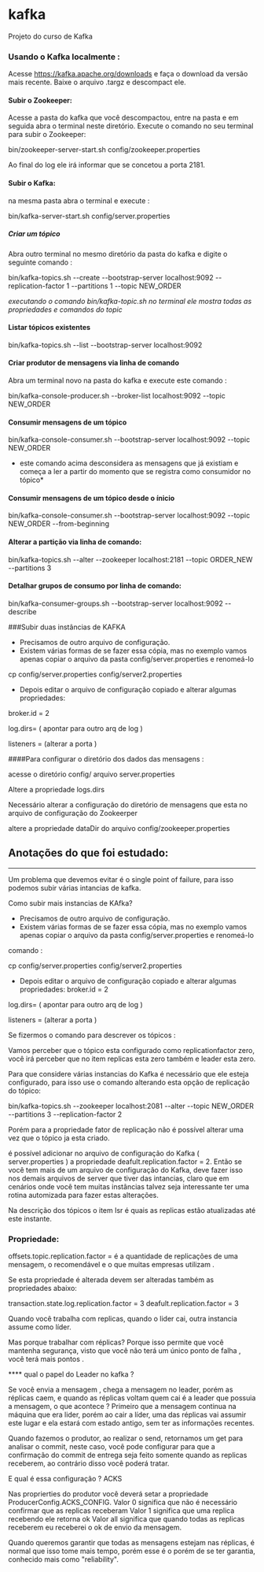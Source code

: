 # kafka
Projeto do curso de Kafka

### Usando o Kafka localmente :

Acesse https://kafka.apache.org/downloads e faça o download da versão mais recente.
Baixe o arquivo .targz e descompact ele.

#### Subir o Zookeeper: 
Acesse a pasta do kafka que você descompactou, entre na pasta e em seguida abra o terminal neste diretório.
Execute o comando no seu terminal para subir o Zookeeper:
 
  bin/zookeeper-server-start.sh config/zookeeper.properties

Ao final do log ele irá informar que se concetou a porta 2181.

#### Subir o Kafka:
 na mesma pasta abra o terminal e execute :

 bin/kafka-server-start.sh config/server.properties
 
 ##### Criar um tópico
 Abra outro terminal no mesmo diretório da pasta do kafka e digite o seguinte comando :
 
 bin/kafka-topics.sh --create --bootstrap-server localhost:9092 --replication-factor 1 --partitions 1 --topic NEW_ORDER

*executando o comando  bin/kafka-topic.sh no terminal ele mostra todas as propriedades e comandos do topic*

#### Listar tópicos existentes

bin/kafka-topics.sh --list --bootstrap-server localhost:9092

#### Criar produtor de mensagens via linha de comando

Abra um terminal novo na pasta do kafka e execute este comando :

bin/kafka-console-producer.sh --broker-list localhost:9092 --topic NEW_ORDER

#### Consumir mensagens de um tópico

bin/kafka-console-consumer.sh --bootstrap-server localhost:9092 --topic NEW_ORDER

* este comando acima desconsidera as mensagens que já existiam e começa a ler a partir do momento que se registra como consumidor no tópico*

#### Consumir mensagens de um tópico desde o ínicio

bin/kafka-console-consumer.sh --bootstrap-server localhost:9092 --topic NEW_ORDER --from-beginning

#### Alterar a partição via linha de comando:

bin/kafka-topics.sh --alter --zookeeper localhost:2181 --topic ORDER_NEW --partitions 3

#### Detalhar grupos de consumo por linha de comando:

bin/kafka-consumer-groups.sh --bootstrap-server localhost:9092 --describe

###Subir duas instâncias de KAFKA

- Precisamos de outro arquivo de configuração.
- Existem várias formas de se fazer essa cópia, mas no exemplo vamos apenas copiar o arquivo da pasta config/server.properties e renomeá-lo 

cp config/server.properties config/server2.properties

- Depois editar o arquivo de configuração copiado e alterar algumas propriedades:

broker.id = 2

log.dirs= ( apontar para outro arq de log )

listeners = (alterar a porta )

####Para configurar o diretório dos dados das mensagens :

acesse o diretório config/ arquivo server.properties

Altere a propriedade logs.dirs

Necessário alterar a configuração do diretório de mensagens que esta no arquivo de configuração do Zookeerper

altere a propriedade dataDir do arquivo config/zookeeper.properties


## Anotações do que foi estudado:

------------------------------------------------------------------------------------------------
Um problema que devemos evitar é o single point of failure, para isso podemos subir várias intancias de kafka.

Como subir mais instancias de KAfka?

- Precisamos de outro arquivo de configuração.
- Existem várias formas de se fazer essa cópia, mas no exemplo vamos apenas copiar o arquivo da pasta config/server.properties e renomeá-lo 

comando :

cp config/server.properties config/server2.properties

- Depois editar o arquivo de configuração copiado e alterar algumas propriedades:
broker.id = 2

log.dirs= ( apontar para outro arq de log )

listeners = (alterar a porta )

Se fizermos o comando para descrever os tópicos :

Vamos perceber que o tópico esta configurado como replicationfactor zero, você irá perceber que no item replicas esta zero também e leader esta zero.

Para que considere várias instancias do Kafka é necessário que ele esteja configurado, para isso use o comando alterando esta opção de replicação do tópico:

bin/kafka-topics.sh --zookeeper localhost:2081 --alter --topic NEW_ORDER --partitions 3 --replication-factor 2

Porém para a propriedade fator de replicação não é possível alterar uma vez que o tópico ja esta criado.

é possível adicionar no arquivo de configuração do Kafka ( server.properties ) a propriedade deafult.replication.factor = 2.
Então se você tem mais de um arquivo de configuração do Kafka, deve fazer isso nos demais arquivos de server que tiver das intancias, claro que em cenários onde você tem muitas instâncias talvez seja interessante ter uma rotina automizada para fazer estas alterações.

Na descrição dos tópicos o item Isr é quais as replicas estão atualizadas até este instante.


### Propriedade:


offsets.topic.replication.factor = é a quantidade de replicações de uma mensagem, o recomendável e o que muitas empresas utilizam .

Se esta propriedade é alterada devem ser alteradas também as propriedades abaixo:

transaction.state.log.replication.factor = 3
deafult.replication.factor = 3


Quando você trabalha com replicas, quando o lider cai, outra instancia assume como líder.

Mas porque trabalhar com réplicas? Porque isso permite que você mantenha segurança, visto que você não terá um único ponto de falha , você terá mais pontos .

**** qual o papel do Leader no kafka ?

Se você envia a mensagem , chega a mensagem no leader, porém as réplicas caem, e quando as réplicas voltam quem cai é a leader que possuia a mensagem, o que acontece ? Primeiro que a mensagem continua na máquina que era lider, porém ao cair a líder, uma das réplicas vai assumir este lugar e ela estará com estado antigo, sem ter as informações recentes. 

Quando fazemos o produtor, ao realizar o send, retornamos um get para analisar o commit, neste caso, você pode configurar para que a confirmação do commit de entrega seja feito somente quando as replicas receberem, ao contrário disso você poderá tratar.

E qual é essa configuração ? ACKS

Nas proprierties do produtor você deverá setar a propriedade ProducerConfig.ACKS_CONFIG.
Valor 0 significa que não é necessário confirmar que as replicas receberam
Valor 1 significa que uma replica recebendo ele retorna ok
Valor all significa que quando todas as replicas receberem eu receberei o ok de envio da mensagem.

Quando queremos garantir que todas as mensagens estejam nas réplicas, é normal que isso tome mais tempo, porém esse é o porém de se ter garantia, conhecido mais como "reliability".
